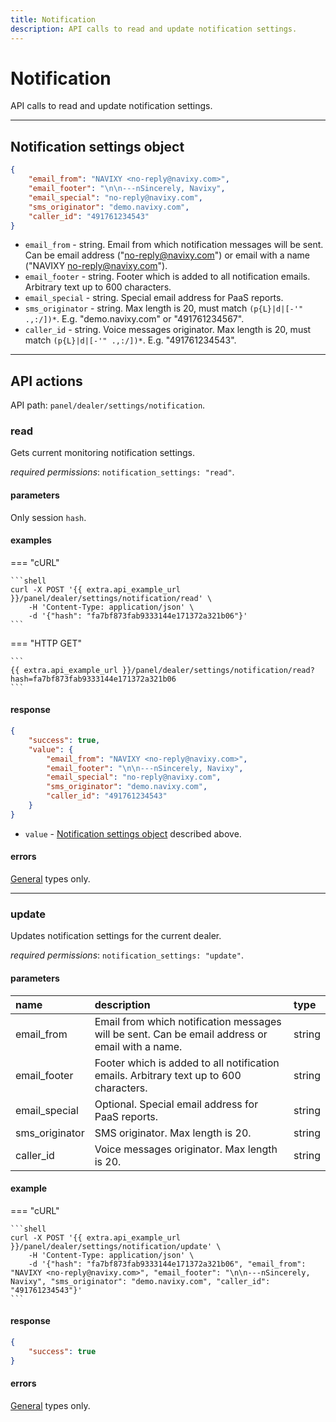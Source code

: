 ```yaml
---
title: Notification
description: API calls to read and update notification settings. 
---
```


# Notification

API calls to read and update notification settings.

***

## Notification settings object

```json
{
    "email_from": "NAVIXY <no-reply@navixy.com>", 
    "email_footer": "\n\n---nSincerely, Navixy",
    "email_special": "no-reply@navixy.com",
    "sms_originator": "demo.navixy.com",
    "caller_id": "491761234543"
}
```

* `email_from` - string. Email from which notification messages will be sent. Can be email address ("no-reply@navixy.com") or email with a name ("NAVIXY <no-reply@navixy.com>").
* `email_footer` - string. Footer which is added to all notification emails. Arbitrary text up to 600 characters.
* `email_special` - string. Special email address for PaaS reports.
* `sms_originator` - string. Max length is 20, must match `(p{L}|d|[-'" .,:/])*`. E.g. "demo.navixy.com" or "491761234567".
* `caller_id` - string. Voice messages originator. Max length is 20, must match `(p{L}|d|[-'" .,:/])*`. E.g. "491761234543".

***

## API actions

API path: `panel/dealer/settings/notification`.

### read

Gets current monitoring notification settings.

*required permissions*: `notification_settings: "read"`.

#### parameters

Only session `hash`.

#### examples

=== "cURL"

    ```shell
    curl -X POST '{{ extra.api_example_url }}/panel/dealer/settings/notification/read' \
        -H 'Content-Type: application/json' \
        -d '{"hash": "fa7bf873fab9333144e171372a321b06"}'
    ```

=== "HTTP GET"

    ```
    {{ extra.api_example_url }}/panel/dealer/settings/notification/read?hash=fa7bf873fab9333144e171372a321b06
    ```

#### response

```json
{
    "success": true, 
    "value": {
        "email_from": "NAVIXY <no-reply@navixy.com>", 
        "email_footer": "\n\n---nSincerely, Navixy",
        "email_special": "no-reply@navixy.com",
        "sms_originator": "demo.navixy.com",
        "caller_id": "491761234543"
    }
}
``` 

* `value` - [Notification settings object](#notification-settings-object) described above.

#### errors

[General](../../../../backend-api/getting-started.md#error-codes) types only.

***

### update

Updates notification settings for the current dealer. 

*required permissions*: `notification_settings: "update"`.

#### parameters
 
| name           | description                                                                                     | type   |
|:---------------|:------------------------------------------------------------------------------------------------|:-------|
| email_from     | Email from which notification messages will be sent. Can be email address or email with a name. | string |
| email_footer   | Footer which is added to all notification emails. Arbitrary text up to 600 characters.          | string |
| email_special  | Optional. Special email address for PaaS reports.                                               | string |
| sms_originator | SMS originator. Max length is 20.                                                               | string |
| caller_id      | Voice messages originator. Max length is 20.                                                    | string |

#### example

=== "cURL"

    ```shell
    curl -X POST '{{ extra.api_example_url }}/panel/dealer/settings/notification/update' \
        -H 'Content-Type: application/json' \
        -d '{"hash": "fa7bf873fab9333144e171372a321b06", "email_from": "NAVIXY <no-reply@navixy.com>", "email_footer": "\n\n---nSincerely, Navixy", "sms_originator": "demo.navixy.com", "caller_id": "491761234543"}'
    ```

#### response

```json
{
    "success": true
}
```

#### errors
 
[General](../../../../backend-api/getting-started.md#error-codes) types only.